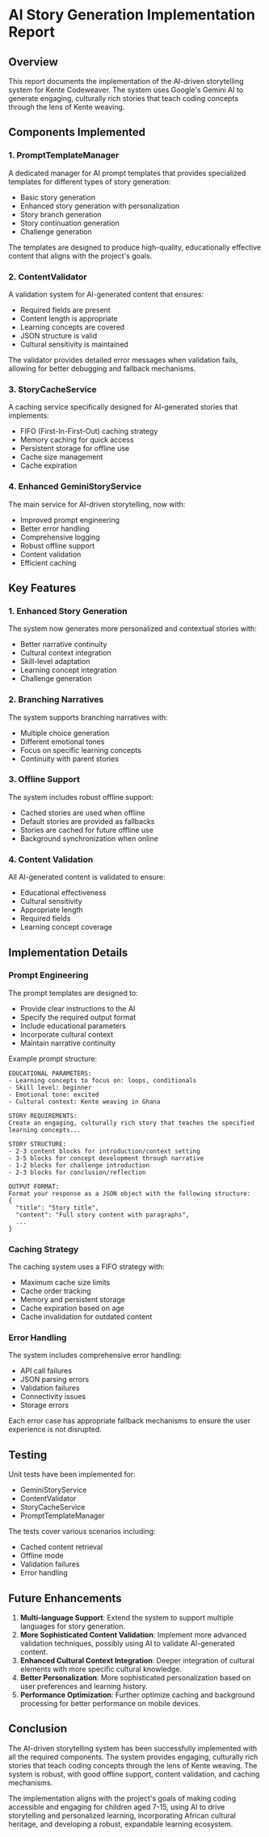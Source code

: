 # AI Story Generation Implementation Report

## Overview

This report documents the implementation of the AI-driven storytelling system for Kente Codeweaver. The system uses Google's Gemini AI to generate engaging, culturally rich stories that teach coding concepts through the lens of Kente weaving.

## Components Implemented

### 1. PromptTemplateManager

A dedicated manager for AI prompt templates that provides specialized templates for different types of story generation:

- Basic story generation
- Enhanced story generation with personalization
- Story branch generation
- Story continuation generation
- Challenge generation

The templates are designed to produce high-quality, educationally effective content that aligns with the project's goals.

### 2. ContentValidator

A validation system for AI-generated content that ensures:

- Required fields are present
- Content length is appropriate
- Learning concepts are covered
- JSON structure is valid
- Cultural sensitivity is maintained

The validator provides detailed error messages when validation fails, allowing for better debugging and fallback mechanisms.

### 3. StoryCacheService

A caching service specifically designed for AI-generated stories that implements:

- FIFO (First-In-First-Out) caching strategy
- Memory caching for quick access
- Persistent storage for offline use
- Cache size management
- Cache expiration

### 4. Enhanced GeminiStoryService

The main service for AI-driven storytelling, now with:

- Improved prompt engineering
- Better error handling
- Comprehensive logging
- Robust offline support
- Content validation
- Efficient caching

## Key Features

### 1. Enhanced Story Generation

The system now generates more personalized and contextual stories with:

- Better narrative continuity
- Cultural context integration
- Skill-level adaptation
- Learning concept integration
- Challenge generation

### 2. Branching Narratives

The system supports branching narratives with:

- Multiple choice generation
- Different emotional tones
- Focus on specific learning concepts
- Continuity with parent stories

### 3. Offline Support

The system includes robust offline support:

- Cached stories are used when offline
- Default stories are provided as fallbacks
- Stories are cached for future offline use
- Background synchronization when online

### 4. Content Validation

All AI-generated content is validated to ensure:

- Educational effectiveness
- Cultural sensitivity
- Appropriate length
- Required fields
- Learning concept coverage

## Implementation Details

### Prompt Engineering

The prompt templates are designed to:

- Provide clear instructions to the AI
- Specify the required output format
- Include educational parameters
- Incorporate cultural context
- Maintain narrative continuity

Example prompt structure:

```
EDUCATIONAL PARAMETERS:
- Learning concepts to focus on: loops, conditionals
- Skill level: beginner
- Emotional tone: excited
- Cultural context: Kente weaving in Ghana

STORY REQUIREMENTS:
Create an engaging, culturally rich story that teaches the specified learning concepts...

STORY STRUCTURE:
- 2-3 content blocks for introduction/context setting
- 3-5 blocks for concept development through narrative
- 1-2 blocks for challenge introduction
- 2-3 blocks for conclusion/reflection

OUTPUT FORMAT:
Format your response as a JSON object with the following structure:
{
  "title": "Story title",
  "content": "Full story content with paragraphs",
  ...
}
```

### Caching Strategy

The caching system uses a FIFO strategy with:

- Maximum cache size limits
- Cache order tracking
- Memory and persistent storage
- Cache expiration based on age
- Cache invalidation for outdated content

### Error Handling

The system includes comprehensive error handling:

- API call failures
- JSON parsing errors
- Validation failures
- Connectivity issues
- Storage errors

Each error case has appropriate fallback mechanisms to ensure the user experience is not disrupted.

## Testing

Unit tests have been implemented for:

- GeminiStoryService
- ContentValidator
- StoryCacheService
- PromptTemplateManager

The tests cover various scenarios including:

- Cached content retrieval
- Offline mode
- Validation failures
- Error handling

## Future Enhancements

1. **Multi-language Support**: Extend the system to support multiple languages for story generation.
2. **More Sophisticated Content Validation**: Implement more advanced validation techniques, possibly using AI to validate AI-generated content.
3. **Enhanced Cultural Context Integration**: Deeper integration of cultural elements with more specific cultural knowledge.
4. **Better Personalization**: More sophisticated personalization based on user preferences and learning history.
5. **Performance Optimization**: Further optimize caching and background processing for better performance on mobile devices.

## Conclusion

The AI-driven storytelling system has been successfully implemented with all the required components. The system provides engaging, culturally rich stories that teach coding concepts through the lens of Kente weaving. The system is robust, with good offline support, content validation, and caching mechanisms.

The implementation aligns with the project's goals of making coding accessible and engaging for children aged 7-15, using AI to drive storytelling and personalized learning, incorporating African cultural heritage, and developing a robust, expandable learning ecosystem.
